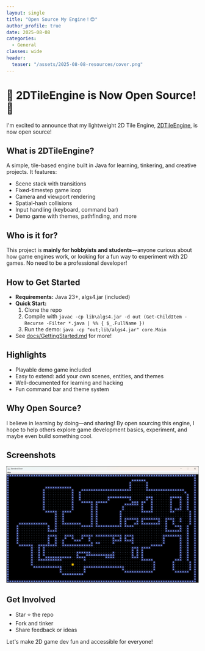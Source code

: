 ```yaml
---
layout: single
title: "Open Source My Engine！😍"
author_profile: true
date: 2025-08-08
categories:
  - General
classes: wide
header:
  teaser: "/assets/2025-08-08-resources/cover.png"
---
```

# 🎉 2DTileEngine is Now Open Source! 🚀

I'm excited to announce that my lightweight 2D Tile Engine, [2DTileEngine](https://github.com/ZihaoFU245/2DTileEngine), is now open source!

## What is 2DTileEngine?
A simple, tile-based engine built in Java for learning, tinkering, and creative projects. It features:
- Scene stack with transitions
- Fixed-timestep game loop
- Camera and viewport rendering
- Spatial-hash collisions
- Input handling (keyboard, command bar)
- Demo game with themes, pathfinding, and more

## Who is it for?
This project is **mainly for hobbyists and students**—anyone curious about how game engines work, or looking for a fun way to experiment with 2D games. No need to be a professional developer!

## How to Get Started
- **Requirements:** Java 23+, algs4.jar (included)
- **Quick Start:**
  1. Clone the repo
  2. Compile with `javac -cp lib\algs4.jar -d out (Get-ChildItem -Recurse -Filter *.java | %% { $_.FullName })`
  3. Run the demo: `java -cp "out;lib/algs4.jar" core.Main`
- See [docs/GettingStarted.md](https://github.com/ZihaoFU245/2DTileEngine/blob/master/docs/GettingStarted.md) for more!

## Highlights
- Playable demo game included
- Easy to extend: add your own scenes, entities, and themes
- Well-documented for learning and hacking
- Fun command bar and theme system

## Why Open Source?
I believe in learning by doing—and sharing! By open sourcing this engine, I hope to help others explore game development basics, experiment, and maybe even build something cool.

## Screenshots
![Demo Screenshot](../assets/images/java-Game-imgs/2.png)

## Get Involved
- Star ⭐ the repo
- Fork and tinker
- Share feedback or ideas

Let's make 2D game dev fun and accessible for everyone!
